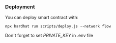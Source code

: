 ### Deployment

You can deploy smart contract with:
```
npx hardhat run scripts/deploy.js --network flow
```

Don't forget to set *PRIVATE_KEY* in .env file
